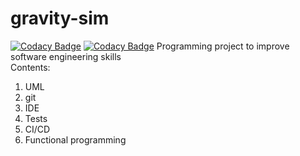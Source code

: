 # gravity-sim
[![Codacy Badge](https://app.codacy.com/project/badge/Grade/28dc89439a9e4570b1683487f815f093)](https://www.codacy.com/gh/bhabicht/gravity-sim/dashboard?utm_source=github.com&amp;utm_medium=referral&amp;utm_content=bhabicht/gravity-sim&amp;utm_campaign=Badge_Grade)
[![Codacy Badge](https://app.codacy.com/project/badge/Coverage/28dc89439a9e4570b1683487f815f093)](https://www.codacy.com/gh/bhabicht/gravity-sim/dashboard?utm_source=github.com&amp;utm_medium=referral&amp;utm_content=bhabicht/gravity-sim&amp;utm_campaign=Badge_Coverage)
Programming project to improve software engineering skills  
Contents:
1.  UML
2.  git
3.  IDE
4.  Tests
5.  CI/CD
6.  Functional programming
